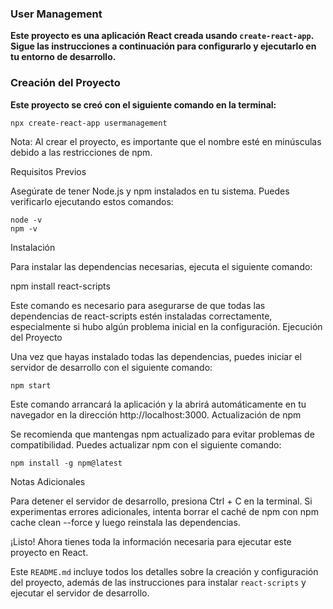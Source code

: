 ### User Management

**Este proyecto es una aplicación React creada usando `create-react-app`. Sigue las instrucciones a continuación para configurarlo y ejecutarlo en tu entorno de desarrollo.**

### Creación del Proyecto

**Este proyecto se creó con el siguiente comando en la terminal:**


    npx create-react-app usermanagement

Nota: Al crear el proyecto, es importante que el nombre esté en minúsculas debido a las restricciones de npm.

Requisitos Previos

Asegúrate de tener Node.js y npm instalados en tu sistema. Puedes verificarlo ejecutando estos comandos:

    node -v
    npm -v

Instalación

Para instalar las dependencias necesarias, ejecuta el siguiente comando:

npm install react-scripts

Este comando es necesario para asegurarse de que todas las dependencias de react-scripts estén instaladas correctamente, especialmente si hubo algún problema inicial en la configuración.
Ejecución del Proyecto

Una vez que hayas instalado todas las dependencias, puedes iniciar el servidor de desarrollo con el siguiente comando:

    npm start

Este comando arrancará la aplicación y la abrirá automáticamente en tu navegador en la dirección http://localhost:3000.
Actualización de npm

Se recomienda que mantengas npm actualizado para evitar problemas de compatibilidad. Puedes actualizar npm con el siguiente comando:

    npm install -g npm@latest

Notas Adicionales

Para detener el servidor de desarrollo, presiona Ctrl + C en la terminal.
Si experimentas errores adicionales, intenta borrar el caché de npm con npm cache clean --force y luego reinstala las dependencias.

¡Listo! Ahora tienes toda la información necesaria para ejecutar este proyecto en React.


Este `README.md` incluye todos los detalles sobre la creación y configuración del proyecto, además de las instrucciones para instalar `react-scripts` y ejecutar el servidor de desarrollo.
